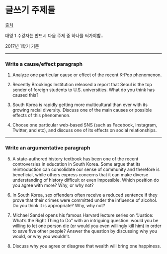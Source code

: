 글쓰기 주제들
===

[출처](http://cep.snu.ac.kr/cepwc/class_ce1/writing_objective.html)

대영 1 수강자는 반드시 다음 주제 중 하나를 써가야함..

2017년 1학기 기준

---

### Write a cause/effect paragraph

1. Analyze one particular cause or effect of the recent K-Pop phenomenon.

2. Recently Brookings Institution released a report that Seoul is the top sender of foreign students to U.S. universities. What do you think has caused this?

3. South Korea is rapidly getting more multicultural than ever with its growing racial diversity. Discuss one of the main causes or possible effects of this phenomenon. 

4. Choose one particular web-based SNS (such as Facebook, Instagram, Twitter, and etc), and discuss one of its effects on social relationships.

---

### Write an argumentative paragraph

5. A state-authored history textbook has been one of the recent controversies in education in South Korea. Some argue that its reintroduction can consolidate our sense of community and therefore is beneficial, while others express concerns that it can make diverse understanding of history difficult or even impossible. Which position do you agree with more? Why, or why not?

6. In South Korea, sex offenders often receive a reduced sentence if they prove that their crimes were committed under the influence of alcohol. Do you think it is appropriate? Why, why not?

7. Michael Sandel opens his famous Harvard lecture series on “Justice: What’s the Right Thing to Do” with an intriguing question: would you be willing to let one person die (or would you even willingly kill him) in order to save five other people? Answer the question by discussing why you would, or why you wouldn’t.

8. Discuss why you agree or disagree that wealth will bring one happiness.
